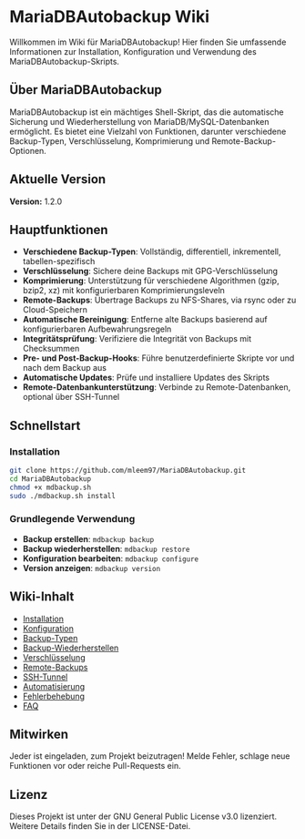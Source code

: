 # MariaDBAutobackup Wiki

Willkommen im Wiki für MariaDBAutobackup! Hier finden Sie umfassende Informationen zur Installation, Konfiguration und Verwendung des MariaDBAutobackup-Skripts.

## Über MariaDBAutobackup

MariaDBAutobackup ist ein mächtiges Shell-Skript, das die automatische Sicherung und Wiederherstellung von MariaDB/MySQL-Datenbanken ermöglicht. Es bietet eine Vielzahl von Funktionen, darunter verschiedene Backup-Typen, Verschlüsselung, Komprimierung und Remote-Backup-Optionen.

## Aktuelle Version

**Version:** 1.2.0

## Hauptfunktionen

- **Verschiedene Backup-Typen**: Vollständig, differentiell, inkrementell, tabellen-spezifisch
- **Verschlüsselung**: Sichere deine Backups mit GPG-Verschlüsselung
- **Komprimierung**: Unterstützung für verschiedene Algorithmen (gzip, bzip2, xz) mit konfigurierbaren Komprimierungsleveln
- **Remote-Backups**: Übertrage Backups zu NFS-Shares, via rsync oder zu Cloud-Speichern
- **Automatische Bereinigung**: Entferne alte Backups basierend auf konfigurierbaren Aufbewahrungsregeln
- **Integritätsprüfung**: Verifiziere die Integrität von Backups mit Checksummen
- **Pre- und Post-Backup-Hooks**: Führe benutzerdefinierte Skripte vor und nach dem Backup aus
- **Automatische Updates**: Prüfe und installiere Updates des Skripts
- **Remote-Datenbankunterstützung**: Verbinde zu Remote-Datenbanken, optional über SSH-Tunnel

## Schnellstart

### Installation

```bash
git clone https://github.com/mleem97/MariaDBAutobackup.git
cd MariaDBAutobackup
chmod +x mdbackup.sh
sudo ./mdbackup.sh install
```

### Grundlegende Verwendung

- **Backup erstellen**: `mdbackup backup`
- **Backup wiederherstellen**: `mdbackup restore`
- **Konfiguration bearbeiten**: `mdbackup configure`
- **Version anzeigen**: `mdbackup version`

## Wiki-Inhalt

- [Installation](Installation)
- [Konfiguration](Konfiguration)
- [Backup-Typen](Backup-Typen)
- [Backup-Wiederherstellen](Backup-Wiederherstellen)
- [Verschlüsselung](Verschlüsselung)
- [Remote-Backups](Remote-Backups)
- [SSH-Tunnel](SSH-Tunnel)
- [Automatisierung](Automatisierung)
- [Fehlerbehebung](Fehlerbehebung)
- [FAQ](FAQ)

## Mitwirken

Jeder ist eingeladen, zum Projekt beizutragen! Melde Fehler, schlage neue Funktionen vor oder reiche Pull-Requests ein.

## Lizenz

Dieses Projekt ist unter der GNU General Public License v3.0 lizenziert. Weitere Details finden Sie in der LICENSE-Datei.